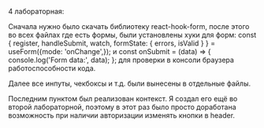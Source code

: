 4 лабораторная:

Сначала нужно было скачать библиотеку react-hook-form, после этого во всех файлах где есть формы, были установлены хуки для форм:
const { register, handleSubmit, watch, formState: { errors, isValid } } = useForm({mode: 'onChange',});
и
 const onSubmit = (data) => {
        console.log('Form data:', data);
      };
для проверки в консоли браузера работоспособности кода.

Далее все инпуты, чекбоксы и т.д. были вынесены в отдельные файлы.

Последним пунктом был реализован контекст. Я создал его ещё во второй лабораторной, поэтому в этот раз было просто доработана возможность при наличии авторизации изменять кнопки в header.
